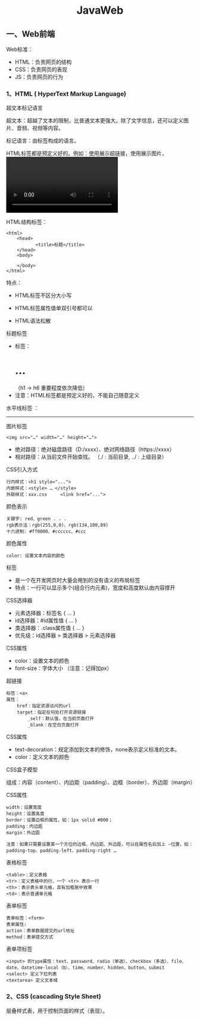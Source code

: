 <h1 align = "center">JavaWeb</h1>

## 一、Web前端

Web标准：

- HTML：负责网页的结构
- CSS：负责网页的表现
- JS：负责网页的行为

### 1、HTML ( HyperText Markup Language)

超文本标记语言

超文本：超越了文本的限制，比普通文本更强大。除了文字信息，还可以定义图片、音频、视频等内容。

标记语言：由标签构成的语言。

HTML标签都是预定义好的。例如：使用<a>展示超链接，使用<img>展示图片，<video>展示视频。HTML代码直接在浏览器中运行，HTML标签由浏览器解析。

HTML结构标签：

```
<html>
	<head>
		   <title>标题</title>
	</head>
	<body>

	</body>
</html>
```

特点：

- HTML标签不区分大小写

- HTML标签属性值单双引号都可以
- HTML语法松散



标题标签

- 标签：<h1>…</h1>（h1 → h6 重要程度依次降低）
- 注意：HTML标签都是预定义好的，不能自己随意定义

水平线标签 ： <hr>

图片标签 

```
<img src="…" width="…" height="…">
```

- 绝对路径：绝对磁盘路径（D:/xxxx）、绝对网络路径（https://xxxx）
- 相对路径：从当前文件开始查找。 （./ : 当前目录, ../ : 上级目录）



CSS引入方式

```
行内样式：<h1 style="...">
内嵌样式：<style> … </style>
外联样式：xxx.css     <link href="...">
```

颜色表示

```
关键字: red、green . . .
rgb表示法：rgb(255,0,0)、rgb(134,100,89) 
十六进制: #ff0000、#cccccc、#ccc
```

颜色属性

```
color: 设置文本内容的颜色
```



<span> 标签

- <span> 是一个在开发网页时大量会用到的没有语义的布局标签
- 特点：一行可以显示多个(组合行内元素)，宽度和高度默认由内容撑开

CSS选择器

- 元素选择器：标签名 { … }
- id选择器：#id属性值 { … }
- 类选择器：.class属性值 { … }
- 优先级：id选择器 > 类选择器 > 元素选择器

CSS属性

- color：设置文本的颜色
- font-size：字体大小 （注意：记得加px）



超链接

```
标签：<a>
属性：
	href：指定资源访问的url
	target：指定在何处打开资源链接
		_self：默认值，在当前页面打开
		_blank：在空白页面打开
```

CSS属性

- text-decoration：规定添加到文本的修饰，none表示定义标准的文本。
- color：定义文本的颜色



CSS盒子模型

​		组成：内容（content）、内边距（padding）、边框（border）、外边距（margin）

CSS属性

```
width：设置宽度
height：设置高度
border：设置边框的属性，如：1px solid #000；
padding：内边距
margin：外边距

注意：如果只需要设置某一个方位的边框、内边距、外边距，可以在属性名后加上 –位置，如：padding-top、padding-left、padding-right …
```



表格标签

```
<table>：定义表格
<tr>：定义表格中的行，一个 <tr> 表示一行
<th>：表示表头单元格，具有加粗居中效果
<td>：表示普通单元格
```

表单标签

```
表单标签：<form>    
表单属性:
action：表单数据提交的url地址
method：表单提交方式
```

表单项标签

```
<input> 的type属性：text、password、radio（单选）、checkbox（多选）、file、date、datetime-local（b）、time、number、hidden、button、submit
<select> 定义下拉列表
<textarea> 定义文本域
```



### 2、CSS (cascading Style Sheet) 

层叠样式表，用于控制页面的样式（表现）。